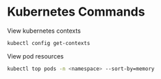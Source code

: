 # Kubernetes Commands

View kubernetes contexts

```bash
kubectl config get-contexts
```

View pod resources
```bash
kubectl top pods -n <namespace> --sort-by=memory
```
